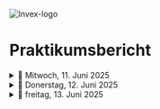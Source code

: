 ![Invex-logo](https://github.com/Hernri-Leo/Praktikum-Inovex/blob/main/assets/inovex-logo.png)
# Praktikumsbericht

<details>
<summary>📅 Mitwoch, 11. Juni 2025</summary>

  | Uhrzeit     | Tätigkeit                          | Tools/Technologien     |
|-------------|------------------------------------|-------------------------|
| 09:00–09:30 | Zeigen der Räumlichkeiten          |X                        |
| 09:30–10:00 | vorstellung der Projekte           |  X                      |
| 10:00–10:30 | Einführung in GitHub               |GitHub                   |
| 10:30–11:00 | Projekt /microbit car              | Chrome                  |
| 11:00–11:30 | GitHub bericht schreiben           |  Chrome                 |
| 11:30–12:00 | GitHub + project microbit car         |  Chrome                 |
| 12:00–12:30 | project microbit car      |  Chrome                 |
| 12:30–13:00 | Mittagspause                        |  Chrome                 |
| 13:00–13:30 | [Leuchtkäfer (Glowbug)](https://python-online.ch/index.php?inhalt_links=robotik/navigation.inc.php&inhalt_mitte=robotik/mb/crashCourse.inc.php), Phyton|  Chrome                 |
| 13:30–14:00 | Besprechng, git                        |  git                 |
| 12:00–12:30 | microbit, music, sound      |  Chrome                 |


</details>



<details>
<summary>📅 Donerstag, 12. Juni 2025</summary>
</details>







<details>
<summary>📅 freitag, 13. Juni 2025</summary>
</details>
